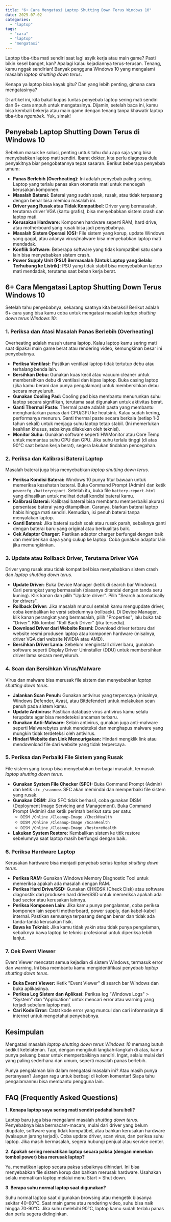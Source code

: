 ```yaml
---
title: "6+ Cara Mengatasi Laptop Shutting Down Terus Windows 10"
date: 2025-07-02
categories: 
  - "laptop"
tags: 
  - "cara"
  - "laptop"
  - "mengatasi"
---
```


Laptop tiba-tiba mati sendiri saat lagi asyik kerja atau main game? Pasti bikin kesel banget, kan? Apalagi kalau kejadiannya terus-terusan. Tenang, kamu nggak sendirian! Banyak pengguna Windows 10 yang mengalami masalah _laptop shutting down terus_.

Kenapa ya laptop bisa kayak gitu? Dan yang lebih penting, gimana cara mengatasinya?

Di artikel ini, kita bakal kupas tuntas penyebab laptop sering mati sendiri dan 6+ cara ampuh untuk mengatasinya. Dijamin, setelah baca ini, kamu bisa kembali bekerja atau main game dengan tenang tanpa khawatir laptop tiba-tiba _ngambek_. Yuk, simak!

## Penyebab Laptop Shutting Down Terus di Windows 10

Sebelum masuk ke solusi, penting untuk tahu dulu apa saja yang bisa menyebabkan laptop mati sendiri. Ibarat dokter, kita perlu diagnosa dulu penyakitnya biar pengobatannya tepat sasaran. Berikut beberapa penyebab umum:

- **Panas Berlebih (Overheating):** Ini adalah penyebab paling sering. Laptop yang terlalu panas akan otomatis mati untuk mencegah kerusakan komponen.
- **Masalah Baterai:** Baterai yang sudah soak, rusak, atau tidak terpasang dengan benar bisa memicu masalah ini.
- **Driver yang Rusak atau Tidak Kompatibel:** Driver yang bermasalah, terutama driver VGA (kartu grafis), bisa menyebabkan sistem crash dan laptop mati.
- **Kerusakan Hardware:** Komponen hardware seperti RAM, hard drive, atau motherboard yang rusak bisa jadi penyebabnya.
- **Masalah Sistem Operasi (OS):** File sistem yang korup, update Windows yang gagal, atau adanya virus/malware bisa menyebabkan laptop mati mendadak.
- **Konflik Software:** Beberapa software yang tidak kompatibel satu sama lain bisa menyebabkan sistem crash.
- **Power Supply Unit (PSU) Bermasalah (Untuk Laptop yang Selalu Terhubung ke Listrik):** PSU yang tidak stabil bisa menyebabkan laptop mati mendadak, terutama saat beban kerja berat.

## 6+ Cara Mengatasi Laptop Shutting Down Terus Windows 10

Setelah tahu penyebabnya, sekarang saatnya kita beraksi! Berikut adalah 6+ cara yang bisa kamu coba untuk mengatasi masalah _laptop shutting down terus Windows 10_:

### 1\. Periksa dan Atasi Masalah Panas Berlebih (Overheating)

Overheating adalah musuh utama laptop. Kalau laptop kamu sering mati saat dipakai main game berat atau rendering video, kemungkinan besar ini penyebabnya.

- **Periksa Ventilasi:** Pastikan ventilasi laptop tidak tertutup debu atau terhalang benda lain.
- **Bersihkan Debu:** Gunakan kuas kecil atau vacuum cleaner untuk membersihkan debu di ventilasi dan kipas laptop. Buka casing laptop (jika kamu berani dan punya pengalaman) untuk membersihkan debu secara menyeluruh.
- **Gunakan Cooling Pad:** Cooling pad bisa membantu menurunkan suhu laptop secara signifikan, terutama saat digunakan untuk aktivitas berat.
- **Ganti Thermal Paste:** Thermal paste adalah pasta yang membantu menghantarkan panas dari CPU/GPU ke heatsink. Kalau sudah kering, performanya menurun. Ganti thermal paste secara berkala (setiap 1-2 tahun sekali) untuk menjaga suhu laptop tetap stabil. (Ini memerlukan keahlian khusus, sebaiknya dilakukan oleh teknisi).
- **Monitor Suhu:** Gunakan software seperti HWMonitor atau Core Temp untuk memantau suhu CPU dan GPU. Jika suhu terlalu tinggi (di atas 90°C saat beban kerja berat), segera lakukan tindakan pencegahan.

### 2\. Periksa dan Kalibrasi Baterai Laptop

Masalah baterai juga bisa menyebabkan _laptop shutting down terus_.

- **Periksa Kondisi Baterai:** Windows 10 punya fitur bawaan untuk memeriksa kesehatan baterai. Buka Command Prompt (Admin) dan ketik `powercfg /batteryreport`. Setelah itu, buka file `battery-report.html` yang dihasilkan untuk melihat detail kondisi baterai kamu.
- **Kalibrasi Baterai:** Kalibrasi baterai bisa membantu memperbaiki akurasi persentase baterai yang ditampilkan. Caranya, biarkan baterai laptop habis hingga mati sendiri. Kemudian, isi penuh baterai tanpa menyalakan laptop.
- **Ganti Baterai:** Jika baterai sudah soak atau rusak parah, sebaiknya ganti dengan baterai baru yang original atau berkualitas baik.
- **Cek Adaptor Charger:** Pastikan adaptor charger berfungsi dengan baik dan memberikan daya yang cukup ke laptop. Coba gunakan adaptor lain jika memungkinkan.

### 3\. Update atau Rollback Driver, Terutama Driver VGA

Driver yang rusak atau tidak kompatibel bisa menyebabkan sistem crash dan _laptop shutting down terus_.

- **Update Driver:** Buka Device Manager (ketik di search bar Windows). Cari perangkat yang bermasalah (biasanya ditandai dengan tanda seru kuning). Klik kanan dan pilih "Update driver". Pilih "Search automatically for drivers".
- **Rollback Driver:** Jika masalah muncul setelah kamu mengupdate driver, coba kembalikan ke versi sebelumnya (rollback). Di Device Manager, klik kanan perangkat yang bermasalah, pilih "Properties", lalu buka tab "Driver". Klik tombol "Roll Back Driver" (jika tersedia).
- **Download Driver dari Website Resmi:** Download driver terbaru dari website resmi produsen laptop atau komponen hardware (misalnya, driver VGA dari website NVIDIA atau AMD).
- **Bersihkan Driver Lama:** Sebelum menginstall driver baru, gunakan software seperti Display Driver Uninstaller (DDU) untuk membersihkan driver lama secara menyeluruh.

### 4\. Scan dan Bersihkan Virus/Malware

Virus dan malware bisa merusak file sistem dan menyebabkan _laptop shutting down terus_.

- **Jalankan Scan Penuh:** Gunakan antivirus yang terpercaya (misalnya, Windows Defender, Avast, atau Bitdefender) untuk melakukan scan penuh pada sistem kamu.
- **Update Antivirus:** Pastikan database virus antivirus kamu selalu terupdate agar bisa mendeteksi ancaman terbaru.
- **Gunakan Anti-Malware:** Selain antivirus, gunakan juga anti-malware seperti Malwarebytes untuk mendeteksi dan menghapus malware yang mungkin tidak terdeteksi oleh antivirus.
- **Hindari Website dan Link Mencurigakan:** Hindari mengklik link atau mendownload file dari website yang tidak terpercaya.

### 5\. Periksa dan Perbaiki File Sistem yang Rusak

File sistem yang korup bisa menyebabkan berbagai masalah, termasuk _laptop shutting down terus_.

- **Gunakan System File Checker (SFC):** Buka Command Prompt (Admin) dan ketik `sfc /scannow`. SFC akan memindai dan memperbaiki file sistem yang rusak.
- **Gunakan DISM:** Jika SFC tidak berhasil, coba gunakan DISM (Deployment Image Servicing and Management). Buka Command Prompt (Admin) dan ketik perintah berikut satu per satu:
    - `DISM /Online /Cleanup-Image /CheckHealth`
    - `DISM /Online /Cleanup-Image /ScanHealth`
    - `DISM /Online /Cleanup-Image /RestoreHealth`
- **Lakukan System Restore:** Kembalikan sistem ke titik restore sebelumnya saat laptop masih berfungsi dengan baik.

### 6\. Periksa Hardware Laptop

Kerusakan hardware bisa menjadi penyebab serius _laptop shutting down terus_.

- **Periksa RAM:** Gunakan Windows Memory Diagnostic Tool untuk memeriksa apakah ada masalah dengan RAM.
- **Periksa Hard Drive/SSD:** Gunakan CHKDSK (Check Disk) atau software diagnostik dari produsen hard drive/SSD untuk memeriksa apakah ada bad sector atau kerusakan lainnya.
- **Periksa Komponen Lain:** Jika kamu punya pengalaman, coba periksa komponen lain seperti motherboard, power supply, dan kabel-kabel internal. Pastikan semuanya terpasang dengan benar dan tidak ada tanda-tanda kerusakan fisik.
- **Bawa ke Teknisi:** Jika kamu tidak yakin atau tidak punya pengalaman, sebaiknya bawa laptop ke teknisi profesional untuk diperiksa lebih lanjut.

### 7\. Cek Event Viewer

Event Viewer mencatat semua kejadian di sistem Windows, termasuk error dan warning. Ini bisa membantu kamu mengidentifikasi penyebab _laptop shutting down terus_.

- **Buka Event Viewer:** Ketik "Event Viewer" di search bar Windows dan buka aplikasinya.
- **Periksa Log Sistem dan Aplikasi:** Periksa log "Windows Logs" > "System" dan "Application" untuk mencari error atau warning yang terjadi sebelum laptop mati.
- **Cari Kode Error:** Catat kode error yang muncul dan cari informasinya di internet untuk mengetahui penyebabnya.

## Kesimpulan

Mengatasi masalah _laptop shutting down terus Windows 10_ memang butuh sedikit ketelatenan. Tapi, dengan mengikuti langkah-langkah di atas, kamu punya peluang besar untuk memperbaikinya sendiri. Ingat, selalu mulai dari yang paling sederhana dan umum, seperti masalah panas berlebih.

Punya pengalaman lain dalam mengatasi masalah ini? Atau masih punya pertanyaan? Jangan ragu untuk berbagi di kolom komentar! Siapa tahu pengalamanmu bisa membantu pengguna lain.

## FAQ (Frequently Asked Questions)

**1\. Kenapa laptop saya sering mati sendiri padahal baru beli?**

Laptop baru juga bisa mengalami masalah _shutting down terus_. Penyebabnya bisa bermacam-macam, mulai dari driver yang belum diupdate, software yang tidak kompatibel, atau bahkan kerusakan hardware (walaupun jarang terjadi). Coba update driver, scan virus, dan periksa suhu laptop. Jika masih bermasalah, segera hubungi penjual atau service center.

**2\. Apakah sering mematikan laptop secara paksa (dengan menekan tombol power) bisa merusak laptop?**

Ya, mematikan laptop secara paksa sebaiknya dihindari. Ini bisa menyebabkan file sistem korup dan bahkan merusak hardware. Usahakan selalu mematikan laptop melalui menu Start > Shut down.

**3\. Berapa suhu normal laptop saat digunakan?**

Suhu normal laptop saat digunakan browsing atau mengetik biasanya sekitar 40-60°C. Saat main game atau rendering video, suhu bisa naik hingga 70-90°C. Jika suhu melebihi 90°C, laptop kamu sudah terlalu panas dan perlu segera didinginkan.

